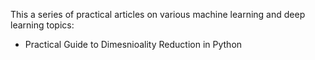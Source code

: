 This a series of practical articles on various machine learning and deep learning topics:

* Practical Guide to Dimesnioality Reduction in Python

